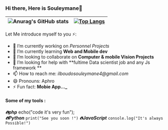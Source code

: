### Hi there, Here is Souleymane👋

| ![Anurag's GitHub stats](https://github-readme-stats.vercel.app/api?username=JokerAphro17&show_icons=true&theme=dracula) | [![Top Langs](https://github-readme-stats.vercel.app/api/top-langs/?username=JokerAphro17&layout=compact&show_icons=true&theme=dracula)](https://github.com/anuraghazra/github-readme-stats) |
| ------------------------------------------------------------------------------------------------------------------------ | -------------------------------------------------------------------------------------------------------------------------------------------------------------------------------------------- |

Let Me introduce myself to you ⚡:

- 🔭 I’m currently working on _Personnel Projects_
- 🌱 I’m currently learning **Web and Mobile dev**
- 👯 I’m looking to collaborate on **Computer & mobile Vision Projects**
- 🤔 I’m looking for help with **fultime Data scientist job and any Js framework **
- 📫 How to reach me: _ilboudosouleymane4@gmail.com_
- 😄 Pronouns: Aphro
- ⚡ Fun fact: **Mobie App..._**

#### Some of my tools :
**_🔥php_** echo("code it's very fun");                                           
**_🔥Python_**
`print("See you soon !")`
**_🔥JavaScript_**
`console.log("It's always Possible!")`
